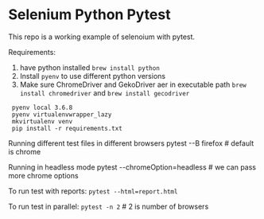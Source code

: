 # Selenium Python Pytest

This repo is a working example of selenoium with pytest.

Requirements:
1. have python installed `brew install python`
2. Install `pyenv` to use different python versions
3. Make sure ChromeDriver and GekoDriver aer in executable path
`brew install chromedriver` and `brew install gecodriver` 
```
 pyenv local 3.6.8
 pyenv virtualenvwrapper_lazy
 mkvirtualenv venv
 pip install -r requirements.txt
```

Running different test files in different browsers
pytest --B firefox # default is chrome

Running in headless mode
pytest --chromeOption=headless # we can pass more chrome options

To run test with reports:
`pytest --html=report.html`

To run test in parallel:
`pytest -n 2` # 2 is number of browsers
